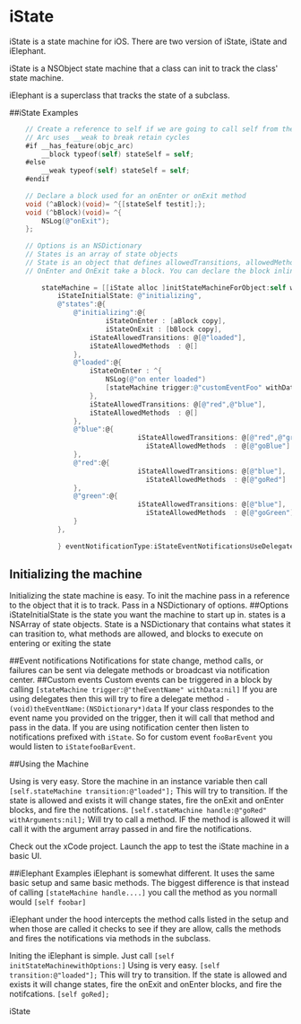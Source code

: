 iState
======
iState is a state machine for iOS. There are two version of iState, iState and iElephant.

iState is a NSObject state machine that a class can init to track the class' state machine.

iElephant is a superclass that tracks the state of a subclass.

##iState Examples

```objectivec
    // Create a reference to self if we are going to call self from the blocks
    // Arc uses __weak to break retain cycles
    #if __has_feature(objc_arc)
        __block typeof(self) stateSelf = self;
    #else
        __weak typeof(self) stateSelf = self;
    #endif
    
    // Declare a block used for an onEnter or onExit method
    void (^aBlock)(void)= ^{[stateSelf testit];};
    void (^bBlock)(void)= ^{
        NSLog(@"onExit");
    };
    
    // Options is an NSDictionary
    // States is an array of state objects
    // State is an object that defines allowedTransitions, allowedMethods, and blocks to call onEnter and onExit of the state
    // OnEnter and OnExit take a block. You can declare the block inline or pass in a block reference.
    
        stateMachine = [[iState alloc ]initStateMachineForObject:self withOptions:@{
            iStateInitialState: @"initializing",
            @"states":@{
                @"initializing":@{
                        iStateOnEnter : [aBlock copy],
                        iStateOnExit : [bBlock copy],
                    iStateAllowedTransitions: @[@"loaded"],
                    iStateAllowedMethods  : @[]
                },
                @"loaded":@{
                    iStateOnEnter : ^{
                        NSLog(@"on enter loaded")
                        [stateMachine trigger:@"customEventFoo" withData:@{@"foo": @"bar"};
                    },
                    iStateAllowedTransitions: @[@"red",@"blue"],
                    iStateAllowedMethods  : @[]
                },
                @"blue":@{
                                iStateAllowedTransitions: @[@"red",@"green"],
                                  iStateAllowedMethods  : @[@"goBlue"]
                },
                @"red":@{
                                iStateAllowedTransitions: @[@"blue"],
                                  iStateAllowedMethods  : @[@"goRed"]
                },
                @"green":@{
                                iStateAllowedTransitions: @[@"blue"],
                                  iStateAllowedMethods  : @[@"goGreen"]
                }
            },
    
            } eventNotificationType:iStateEventNotificationsUseDelegate] ;
```

## Initializing the machine
Initializing the state machine is easy. To init the machine pass in a reference to the object that it is to track. Pass in a NSDictionary of options.
##Options
iStateInitialState is the state you want the machine to start up in.
states is a NSArray of state objects.
State is a NSDictionary that contains what states it can trasition to, what methods are allowed, and blocks to execute on entering or exiting the state

##Event notifications
Notifications for state change, method calls, or failures can be sent via delegate methods or broadcast via notification center.
##Custom events 
Custom events can be triggered in a block by calling ```[stateMachine trigger:@"theEventName" withData:nil]```
If you are using delegates then this will try to fire a delegate method ```-(void)theEventName:(NSDictionary*)data```
If your class respondes to the event name you provided on the trigger, then it will call that method and pass in the data.
If you are using notification center then listen to notifications prefixed with ```iState```. So for custom event ```fooBarEvent``` you would listen to ```iStatefooBarEvent```. 


##Using the Machine

Using is very easy. Store the machine in an instance variable then call
```[self.stateMachine transition:@"loaded"];```
This will try to transition. If the state is allowed and exists it will change states, fire the onExit and onEnter blocks, and fire the notifcations.
```[self.stateMachine handle:@"goRed" withArguments:nil];```
Will try to call a method. IF the method is allowed it will call it with the argument array passed in and fire the notifications.

Check out the xCode project. Launch the app to test the iState machine in a basic UI.



##iElephant Examples
iElephant is somewhat different. It uses the same basic setup and same basic methods. The biggest difference is that instead of calling ```[stateMachine handle....]``` you call the method as you normall would ```[self foobar]```

iElephant under the hood intercepts the method calls listed in the setup and when those are called it checks to see if they are allow, calls the methods and fires the notifications via methods in the subclass.

Initing the iElephant is simple. Just call ```[self initStateMachinewithOptions:]```
Using is very easy.
```[self transition:@"loaded"];```
This will try to transition. If the state is allowed and exists it will change states, fire the onExit and onEnter blocks, and fire the notifcations.
```[self goRed];```

iState
